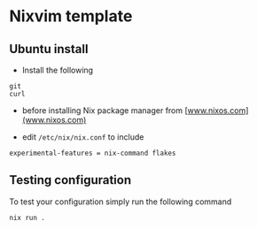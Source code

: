 # Nixvim template

## Ubuntu install

- Install the following
```
git
curl
```

- before installing Nix package manager from [www.nixos.com](www.nixos.com)

- edit `/etc/nix/nix.conf` to include 
```
experimental-features = nix-command flakes
```


## Testing configuration

To test your configuration simply run the following command
```
nix run .
```
